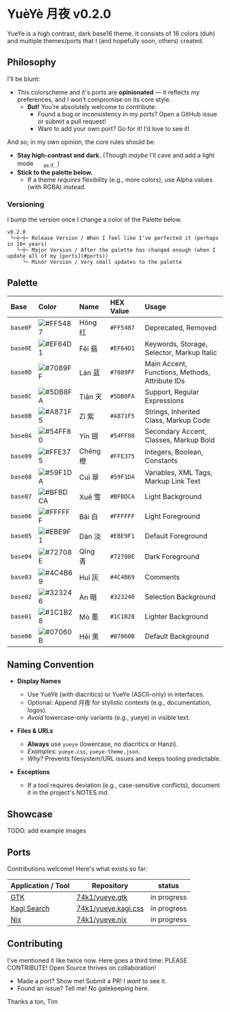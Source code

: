 # YuèYè 月夜 v0.2.0

YueYe is a high contrast, dark base16 theme. It consists of 16 colors (duh) and multiple themes/ports that I (and hopefully soon, others) created.

## Philosophy

I'll be blunt:

- This colorscheme and it's ports are **opinionated** — it reflects *my* preferences, and I won’t compromise on its core style.
  - **But!** You’re absolutely welcome to contribute:
    - Found a bug or inconsistency in my ports? Open a GitHub issue or submit a pull request!
    - Want to add your own port? Go for it! I’d love to see it!

And so; in my own opinion, the core rules should be:
- **Stay high-contrast and dark.** (Though *maybe* I'll cave and add a light mode <img src="https://user-images.githubusercontent.com/49000471/258223152-6c644f95-2fd7-4db3-b266-b387a95f150c.png" height="16px" width="16px"> <sub>as if...</sub>)
- **Stick to the palette below.**
  - If a theme *requires* flexibility (e.g., more colors), use Alpha values (with RGBA) instead.

### Versioning

I bump the version once I change a color of the Palette below.

```
v0.2.0
 ╰─┼─┼─ Release Version / When I feel like I've perfected it (perhaps in 10+ years)
   ╰─┼─ Major Version / After the palette has changed enough (when I update all of my [ports](#ports))
     ╰─ Minor Version / Very small updates to the palette
```


## Palette

| Base | Color | Name | HEX Value | Usage |
| :--- | :--- | :--- | :--- | :--- |
| `base0F` | ![#FF5487](https://img.shields.io/badge/_-FF5487?style=for-the-badge) | Hóng 红 | `#FF5487` | Deprecated, Removed |
| `base0E` | ![#EF64D1](https://img.shields.io/badge/_-EF64D1?style=for-the-badge) | Fěi 翡  | `#EF64D1` | Keywords, Storage, Selector, Markup Italic |
| `base0D` | ![#7089FF](https://img.shields.io/badge/_-7089FF?style=for-the-badge) | Lán 蓝  | `#7089FF` | Main Accent, Functions, Methods, Attribute IDs |
| `base0C` | ![#5DB8FA](https://img.shields.io/badge/_-5DB8FA?style=for-the-badge) | Tiān 天 | `#5DB8FA` | Support, Regular Expressions |
| `base0B` | ![#A871F5](https://img.shields.io/badge/_-A871F5?style=for-the-badge) | Zǐ 紫   | `#A871F5` | Strings, Inherited Class, Markup Code |
| `base0A` | ![#54FF80](https://img.shields.io/badge/_-54FF80?style=for-the-badge) | Yín 银  | `#54FF80` | Secondary Accent, Classes, Markup Bold |
| `base09` | ![#FFE375](https://img.shields.io/badge/_-FFE375?style=for-the-badge) | Chéng 橙| `#FFE375` | Integers, Boolean, Constants |
| `base08` | ![#59F1DA](https://img.shields.io/badge/_-59F1DA?style=for-the-badge) | Cuì 翠  | `#59F1DA` | Variables, XML Tags, Markup Link Text |
| `base07` | ![#BFBDCA](https://img.shields.io/badge/_-BFBDCA?style=for-the-badge) | Xuě 雪  | `#BFBDCA` | Light Background |
| `base06` | ![#FFFFFF](https://img.shields.io/badge/_-FFFFFF?style=for-the-badge) | Bái 白  | `#FFFFFF` | Light Foreground |
| `base05` | ![#EBE9F1](https://img.shields.io/badge/_-EBE9F1?style=for-the-badge) | Dàn 淡  | `#EBE9F1` | Default Foreground |
| `base04` | ![#72708E](https://img.shields.io/badge/_-72708E?style=for-the-badge) | Qīng 青 | `#72708E` | Dark Foreground |
| `base03` | ![#4C4B69](https://img.shields.io/badge/_-4C4B69?style=for-the-badge) | Huī 灰  | `#4C4B69` | Comments |
| `base02` | ![#323246](https://img.shields.io/badge/_-323246?style=for-the-badge) | Àn 暗   | `#323246` | Selection Background |
| `base01` | ![#1C1B28](https://img.shields.io/badge/_-1C1B28?style=for-the-badge) | Mò 墨   | `#1C1B28` | Lighter Background |
| `base00` | ![#07060B](https://img.shields.io/badge/_-07060B?style=for-the-badge) | Hēi 黑  | `#07060B` | Default Background |

## Naming Convention

- **Display Names**
  - Use YuèYè (with diacritics) or YueYe (ASCII-only) in interfaces.
  - Optional: Append 月夜 for stylistic contexts (e.g., documentation, logos).
  - *Avoid* lowercase-only variants (e.g., yueye) in visible text.

- **Files & URLs**
  - **Always** use `yueye` (lowercase, no diacritics or Hanzi).
  - *Examples:* `yueye.css`, `yueye-theme.json`.
  - *Why?* Prevents filesystem/URL issues and keeps tooling predictable.

- **Exceptions**
  - If a tool requires deviation (e.g., case-sensitive conflicts), document it in the project's NOTES.md.

## Showcase

TODO: add example images

## Ports

Contributions welcome! Here's what exists so far:

| Application / Tool | Repository | status |
| --- | --- | --- |
| [GTK](https://www.gtk.org/) | [74k1/yueye.gtk](https://github.com/74k1/yueye.gtk) | in progress |
| [Kagi Search](https://kagi.com/) | [74k1/yueye.kagi.css](https://github.com/74k1/yueye.kagi.css) | in progress |
| [Nix](https://nixos.org/) | [74k1/yueye.nix](https://github.com/74k1/yueye.nix) | in progress |

## Contributing

I've mentioned it like twice now. Here goes a third time: PLEASE CONTRIBUTE!
Open Source thrives on collaboration!

- Made a port? Show me! Submit a PR! I *want* to see it.
- Found an issue? Tell me! No gatekeeping here.

Thanks a ton, Tim
